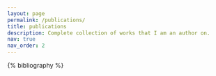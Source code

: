 ```yaml
---
layout: page
permalink: /publications/
title: publications
description: Complete collection of works that I am an author on.
nav: true
nav_order: 2
---
```


<!-- _pages/publications.md -->
<div class="publications">

{% bibliography %}

</div>
